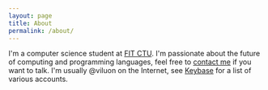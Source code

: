 ```yaml
---
layout: page
title: About
permalink: /about/
---
```


I'm a computer science student at [FIT CTU](https://old.fit.cvut.cz/en). I'm passionate about the future of computing and programming languages, feel free to [contact me](https://t.me/viluon) if you want to talk. I'm usually @viluon on the Internet, see [Keybase](https://keybase.io/viluon) for a list of various accounts.

